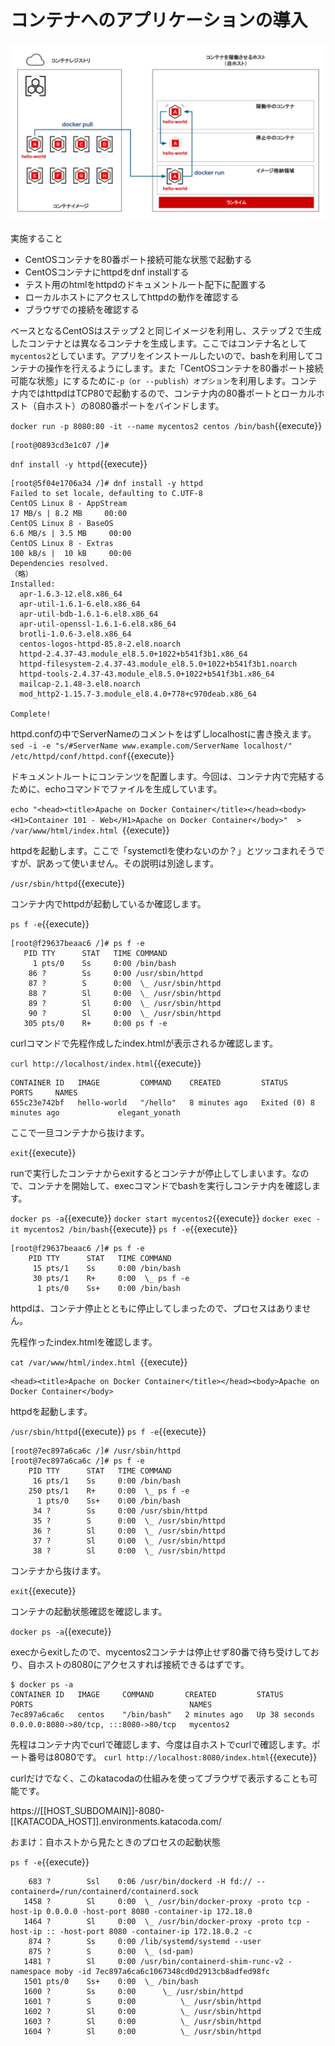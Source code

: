 # コンテナへのアプリケーションの導入

![Test Image 1](https://raw.githubusercontent.com/mayumi00/katacoda-scenarios/main/container101/images/image01.png)　

実施すること
- CentOSコンテナを80番ポート接続可能な状態で起動する
- CentOSコンテナにhttpdをdnf installする
- テスト用のhtmlをhttpdのドキュメントルート配下に配置する
- ローカルホストにアクセスしてhttpdの動作を確認する
- ブラウザでの接続を確認する

ベースとなるCentOSはステップ２と同じイメージを利用し、ステップ２で生成したコンテナとは異なるコンテナを生成します。ここではコンテナ名として`mycentos2`としています。アプリをインストールしたいので、bashを利用してコンテナの操作を行えるようにします。また「CentOSコンテナを80番ポート接続可能な状態」にするために`-p（or --publish）オプション`を利用します。コンテナ内ではhttpdはTCP80で起動するので、コンテナ内の80番ポートとローカルホスト（自ホスト）の8080番ポートをバインドします。

`docker run -p 8080:80 -it --name mycentos2 centos /bin/bash`{{execute}}

```text
[root@0893cd3e1c07 /]#
```

`dnf install -y httpd`{{execute}}

```text
[root@5f04e1706a34 /]# dnf install -y httpd
Failed to set locale, defaulting to C.UTF-8
CentOS Linux 8 - AppStream                                                                17 MB/s | 8.2 MB     00:00    
CentOS Linux 8 - BaseOS                                                                  6.6 MB/s | 3.5 MB     00:00    
CentOS Linux 8 - Extras                                                                  100 kB/s |  10 kB     00:00    
Dependencies resolved.
（略）
Installed:
  apr-1.6.3-12.el8.x86_64                                                                                                
  apr-util-1.6.1-6.el8.x86_64                                                                                            
  apr-util-bdb-1.6.1-6.el8.x86_64                                                                                        
  apr-util-openssl-1.6.1-6.el8.x86_64                                                                                    
  brotli-1.0.6-3.el8.x86_64                                                                                              
  centos-logos-httpd-85.8-2.el8.noarch                                                                                   
  httpd-2.4.37-43.module_el8.5.0+1022+b541f3b1.x86_64                                                                    
  httpd-filesystem-2.4.37-43.module_el8.5.0+1022+b541f3b1.noarch                                                         
  httpd-tools-2.4.37-43.module_el8.5.0+1022+b541f3b1.x86_64                                                              
  mailcap-2.1.48-3.el8.noarch                                                                                            
  mod_http2-1.15.7-3.module_el8.4.0+778+c970deab.x86_64                                                                  

Complete!
```

httpd.confの中でServerNameのコメントをはずしlocalhostに書き換えます。
`sed -i -e "s/#ServerName www.example.com/ServerName localhost/" /etc/httpd/conf/httpd.conf`{{execute}}
 
ドキュメントルートにコンテンツを配置します。今回は、コンテナ内で完結するために、echoコマンドでファイルを生成しています。

`echo "<head><title>Apache on Docker Container</title></head><body><H1>Container 101 - Web</H1>Apache on Docker Container</body>"  > /var/www/html/index.html `{{execute}}

httpdを起動します。ここで「systemctlを使わないのか？」とツッコまれそうですが、訳あって使いません。その説明は別途します。

`/usr/sbin/httpd`{{execute}}

コンテナ内でhttpdが起動しているか確認します。

 `ps f -e`{{execute}}
 
 ```text
[root@f29637beaac6 /]# ps f -e
    PID TTY      STAT   TIME COMMAND
      1 pts/0    Ss     0:00 /bin/bash
     86 ?        Ss     0:00 /usr/sbin/httpd
     87 ?        S      0:00  \_ /usr/sbin/httpd
     88 ?        Sl     0:00  \_ /usr/sbin/httpd
     89 ?        Sl     0:00  \_ /usr/sbin/httpd
     90 ?        Sl     0:00  \_ /usr/sbin/httpd
    305 pts/0    R+     0:00 ps f -e
 ```
 
 curlコマンドで先程作成したindex.htmlが表示されるか確認します。
 
 `curl http://localhost/index.html`{{execute}}

```text
CONTAINER ID   IMAGE         COMMAND    CREATED         STATUS                     PORTS     NAMES
655c23e742bf   hello-world   "/hello"   8 minutes ago   Exited (0) 8 minutes ago             elegant_yonath
 ```

ここで一旦コンテナから抜けます。

 `exit`{{execute}}

runで実行したコンテナからexitするとコンテナが停止してしまいます。なので、コンテナを開始して、execコマンドでbashを実行しコンテナ内を確認します。

`docker ps -a`{{execute}}
`docker start mycentos2`{{execute}}
`docker exec -it mycentos2 /bin/bash`{{execute}}
`ps f -e`{{execute}}
 
```text
[root@f29637beaac6 /]# ps f -e
    PID TTY      STAT   TIME COMMAND
     15 pts/1    Ss     0:00 /bin/bash
     30 pts/1    R+     0:00  \_ ps f -e
      1 pts/0    Ss+    0:00 /bin/bash
 ```

 httpdは、コンテナ停止とともに停止してしまったので、プロセスはありません。
 
 先程作ったindex.htmlを確認します。
 
 `cat /var/www/html/index.html `{{execute}}
 
 ```text
<head><title>Apache on Docker Container</title></head><body>Apache on Docker Container</body>
 ```
httpdを起動します。

`/usr/sbin/httpd`{{execute}}
`ps f -e`{{execute}}
 
```text
[root@7ec897a6ca6c /]# /usr/sbin/httpd
[root@7ec897a6ca6c /]# ps f -e
    PID TTY      STAT   TIME COMMAND
     16 pts/1    Ss     0:00 /bin/bash
    250 pts/1    R+     0:00  \_ ps f -e
      1 pts/0    Ss+    0:00 /bin/bash
     34 ?        Ss     0:00 /usr/sbin/httpd
     35 ?        S      0:00  \_ /usr/sbin/httpd
     36 ?        Sl     0:00  \_ /usr/sbin/httpd
     37 ?        Sl     0:00  \_ /usr/sbin/httpd
     38 ?        Sl     0:00  \_ /usr/sbin/httpd
```
  
コンテナから抜けます。

`exit`{{execute}}

コンテナの起動状態確認を確認します。

`docker ps -a`{{execute}}

execからexitしたので、mycentos2コンテナは停止せず80番で待ち受けしており、自ホストの8080にアクセスすれば接続できるはずです。

```text
$ docker ps -a
CONTAINER ID   IMAGE     COMMAND       CREATED         STATUS          PORTS                                   NAMES
7ec897a6ca6c   centos    "/bin/bash"   2 minutes ago   Up 38 seconds   0.0.0.0:8080->80/tcp, :::8080->80/tcp   mycentos2
```

先程はコンテナ内でcurlで確認します、今度は自ホストでcurlで確認します。ポート番号は8080です。
`curl http://localhost:8080/index.html`{{execute}}

curlだけでなく、このkatacodaの仕組みを使ってブラウザで表示することも可能です。

https://[[HOST_SUBDOMAIN]]-8080-[[KATACODA_HOST]].environments.katacoda.com/

おまけ：自ホストから見たときのプロセスの起動状態

`ps f -e`{{execute}}

```text
    683 ?        Ssl    0:06 /usr/bin/dockerd -H fd:// --containerd=/run/containerd/containerd.sock
   1458 ?        Sl     0:00  \_ /usr/bin/docker-proxy -proto tcp -host-ip 0.0.0.0 -host-port 8080 -container-ip 172.18.0
   1464 ?        Sl     0:00  \_ /usr/bin/docker-proxy -proto tcp -host-ip :: -host-port 8080 -container-ip 172.18.0.2 -c
    874 ?        Ss     0:00 /lib/systemd/systemd --user
    875 ?        S      0:00  \_ (sd-pam)
   1481 ?        Sl     0:00 /usr/bin/containerd-shim-runc-v2 -namespace moby -id 7ec897a6ca6c1067348cd0d2913cb8adfed98fc
   1501 pts/0    Ss+    0:00  \_ /bin/bash
   1600 ?        Ss     0:00      \_ /usr/sbin/httpd
   1601 ?        S      0:00          \_ /usr/sbin/httpd
   1602 ?        Sl     0:00          \_ /usr/sbin/httpd
   1603 ?        Sl     0:00          \_ /usr/sbin/httpd
   1604 ?        Sl     0:00          \_ /usr/sbin/httpd
```
